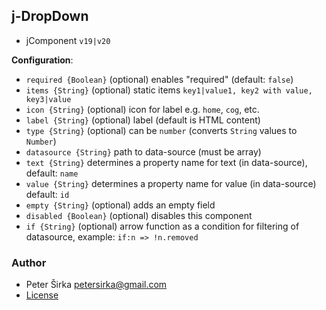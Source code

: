 ## j-DropDown

- jComponent `v19|v20`

__Configuration__:

- `required {Boolean}` (optional) enables "required" (default: `false`)
- `items {String}` (optional) static items `key1|value1, key2 with value, key3|value`
- `icon {String}` (optional) icon for label e.g. `home`, `cog`, etc.
- `label {String}` (optional) label (default is HTML content)
- `type {String}` (optional) can be `number` (converts `String` values to `Number`)
- `datasource {String}` path to data-source (must be array)
- `text {String}` determines a property name for text (in data-source), default: `name`
- `value {String}` determines a property name for value (in data-source) default: `id`
- `empty {String}` (optional) adds an empty field
- `disabled {Boolean}` (optional) disables this component
- `if {String}` (optional) arrow function as a condition for filtering of datasource, example: `if:n => !n.removed`

### Author

- Peter Širka <petersirka@gmail.com>
- [License](https://www.totaljs.com/license/)